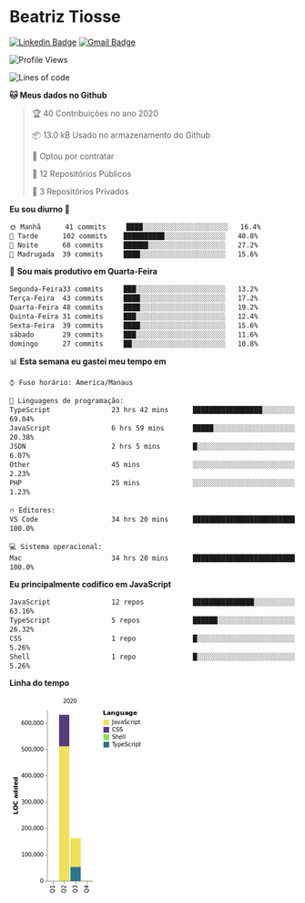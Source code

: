 # Beatriz **Tiosse**


[![Linkedin Badge](https://img.shields.io/badge/-beatriz%20tiosse-201B2D?style=flat-square&logo=Linkedin&logoColor=white&link=https://www.linkedin.com/in/beatriztiosse/)](https://www.linkedin.com/in/beatriztiosse/) 
[![Gmail Badge](https://img.shields.io/badge/-beatriz.terradas@gmail.com-201B2D?style=flat-square&logo=Gmail&logoColor=white&link=mailto:beatriz.terradas@gmail.com)](mailto:beatriz.terradas@gmail.com)


<!--START_SECTION:waka-->
![Profile Views](http://img.shields.io/badge/Visualizac%C3%B5es%20do%20perfil-0-blue)

![Lines of code](https://img.shields.io/badge/Desde%20o%20Hello%20World%20eu%20escrevi-1.5%20million%20linhas%20de%20c%C3%B3digo-blue)

**🐱 Meus dados no Github** 

> 🏆 40 Contribuições no ano 2020
 > 
> 📦 13.0 kB Usado no armazenamento do Github 
 > 
> 💼 Optou por contratar
 > 
> 📜 12 Repositórios Públicos
 > 
> 🔑 3 Repositórios Privados 

**Eu sou diurno 🐤** 

```text
🌞 Manhã      41 commits     ████░░░░░░░░░░░░░░░░░░░░░   16.4% 
🌆 Tarde      102 commits    ██████████░░░░░░░░░░░░░░░   40.8% 
🌃 Noite      68 commits     ██████░░░░░░░░░░░░░░░░░░░   27.2% 
🌙 Madrugada  39 commits     ████░░░░░░░░░░░░░░░░░░░░░   15.6%

```
📅 **Sou mais produtivo em Quarta-Feira** 

```text
Segunda-Feira33 commits     ███░░░░░░░░░░░░░░░░░░░░░░   13.2% 
Terça-Feira  43 commits     ████░░░░░░░░░░░░░░░░░░░░░   17.2% 
Quarta-Feira 48 commits     ████░░░░░░░░░░░░░░░░░░░░░   19.2% 
Quinta-Feira 31 commits     ███░░░░░░░░░░░░░░░░░░░░░░   12.4% 
Sexta-Feira  39 commits     ████░░░░░░░░░░░░░░░░░░░░░   15.6% 
sábado       29 commits     ███░░░░░░░░░░░░░░░░░░░░░░   11.6% 
domingo      27 commits     ██░░░░░░░░░░░░░░░░░░░░░░░   10.8%

```


📊 **Esta semana eu gastei meu tempo em** 

```text
⌚︎ Fuso horário: America/Manaus

💬 Linguagens de programação: 
TypeScript               23 hrs 42 mins      █████████████████░░░░░░░░   69.04% 
JavaScript               6 hrs 59 mins       █████░░░░░░░░░░░░░░░░░░░░   20.38% 
JSON                     2 hrs 5 mins        █░░░░░░░░░░░░░░░░░░░░░░░░   6.07% 
Other                    45 mins             ░░░░░░░░░░░░░░░░░░░░░░░░░   2.23% 
PHP                      25 mins             ░░░░░░░░░░░░░░░░░░░░░░░░░   1.23%

🔥 Editores: 
VS Code                  34 hrs 20 mins      █████████████████████████   100.0%

💻 Sistema operacional: 
Mac                      34 hrs 20 mins      █████████████████████████   100.0%

```

**Eu principalmente codifico em JavaScript** 

```text
JavaScript               12 repos            ███████████████░░░░░░░░░░   63.16% 
TypeScript               5 repos             ██████░░░░░░░░░░░░░░░░░░░   26.32% 
CSS                      1 repo              █░░░░░░░░░░░░░░░░░░░░░░░░   5.26% 
Shell                    1 repo              █░░░░░░░░░░░░░░░░░░░░░░░░   5.26%

```


**Linha do tempo**

![Chart not found](https://github.com/EmersonGarrido/EmersonGarrido/blob/master/charts/bar_graph.png) 


<!--END_SECTION:waka-->